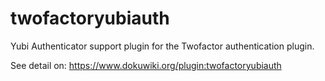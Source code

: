 # twofactoryubiauth
Yubi Authenticator support plugin for the Twofactor authentication plugin.

See detail on: https://www.dokuwiki.org/plugin:twofactoryubiauth
